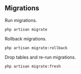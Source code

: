 ## Migrations

Run migrations.

```
php artisan migrate
```

Rollback migrations.

```
php artisan migrate:rollback
```

Drop tables and re-run migrations.

```
php artisan migrate:fresh
```
